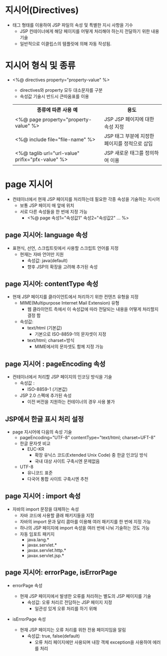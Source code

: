 # 지시어(Directives)
- 태그 형태를 이용하여 JSP 파일의 속성 및 특별한 지시 사항을 기수
  - JSP 컨테이너에게 해당 페이지를 어떻게 처리해야 하는지 전달하기 위한 내용 기술
  - 일반적으로 이클립스의 템플릿에 의해 자동 작성됨.

# 지시어 형식 및 종류
- <%@ directives property="property-value" %>
  - directives와 property 모두 대소문자를 구분
  - 속성값 기술시 반드시 큰따옴표를 이용

  <table>
    <th> 종류에 따른 사용 예
    <th> 용도
    <tr>
      <td><%@ page property="property-value" %>
      <td>JSP JSP 페이지에 대한 속성 지정
    <tr>
      <td><%@ include file="file-name" %>
      <td>JSP 태그 부분에 지정한 페이지를 정적으로 삽입
    <tr>
      <td><%@ taglib url="url-value" prifix="pfx-value" %>
      <td>JSP 새로운 태그를 정의하여 이용
  </table>
        
# page 지시어
- 컨테이너에서 현재 JSP 페이지를 처리하는데 필요한 각종 속성을 기술하는 지시어
  - 보통 JSP 페이지 매 앞에 위치
  - 서로 다른 속성들을 한 번에 지정 가능
    - <%@ page 속성1="속성값1" 속성2="속성값2" ... %>
    
## page 지시어: language 속성
- 표현식, 선언, 스크립트릿에서 사용할 스크립트 언어를 지정
  - 현재는 자바 언어만 지원
    - 속성값: java(default)
    - 향후 JSP의 확장을 고려해 추가된 속성

## page 지시어: contentType 속성
- 현재 JSP 페이지를 클라이언트에서 처리하기 위한 컨텐츠 유형을 지정
  - MIME(Multipurpose Internet Mail Extension) 유형
    - 웹 클라이언트 측에서 이 속성값에 따라 전달되는 내용을 어떻게 처리할지 결정 함
  - 속성값:
    - text/html (기본값)
        - 기본으로 ISO-8859-1의 문자셋이 지정
    - text/html; charset=방식
        - MIME에서의 문자셋도 함께 지정 가능
   
## page 지시어 : pageEncoding 속성
- 컨테이너에서 처리할 JSP 페이지의 인코딩 방식을 기술
  - 속성값 : 
    - ISO-8859-1 (기본값)
  - JSP 2.0 스펙에 추가된 속성
    - 이전 버전을 지원하는 컨테이너의 경우 사용 불가

## JSP에서 한글 표시 처리 설정
- page 지시어에 다음의 속성 기술
  - pageEncoding="UTF-8" contentType="text/html; charset=UFT-8"
  - 한글 문자셋 비교
    - EUC-KR
      - 확장 유닉스 코드(Extended Unix Code) 중 한글 인코딩 방식
      - 국내 대상 사이트 구축시엔 문제없음
  - UTF-8
    - 유니코드 표준
    - 다국어 통합 사이트 구축시엔 추천

## page 지시어 : import 속성
- 자바의 import 문장을 대체하는 속성
  - 자바 코드에 사용할 클래 패키지들을 지정
  - 자바의 import 문과 달리 콤마를 이용해 여러 패키지를 한 번에 지정 가능
  - 하나의 JSP 페이지에 import 속성을 여러 번에 나눠 기술하는 것도 가능
  - 자동 임포트 패키지
    - java.lang.*
    - javax.servlet.*
    - javax.servlet.http.*
    - javax.servlet.jsp.*
        
## page 지시어: errorPage, isErrorPage
- errorPage 속성
  - 현재 JSP 페이지에서 발생한 오류를 처리하는 별도의 JSP 페이지를 기술
    - 속성값: 오류 처리르 전담하는 JSP 페이지 지정
      - 일관성 있게 오류 처리를 하기 위해

- isErrorPage 속성
  - 현재 JSP 페이지는 오류 처리를 위한 전용 페이지임을 알림
    - 속성값: true, false(default)
      - 오류 처리 페이지에만 사용되며 내장 객체 exception을 사용하여 에러를 처리
